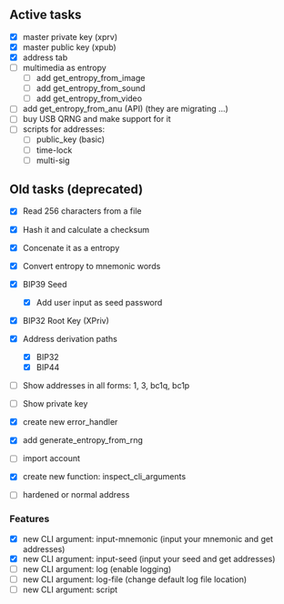 ## Active tasks

- [x] master private key (xprv)
- [x] master public key (xpub)
- [x] address tab
- [ ] multimedia as entropy
    - [ ] add get_entropy_from_image
    - [ ] add get_entropy_from_sound
    - [ ] add get_entropy_from_video
- [ ] add get_entropy_from_anu (API) (they are migrating ...)
- [ ] buy USB QRNG and make support for it
- [ ] scripts for addresses:
    - [ ] public_key (basic)
    - [ ] time-lock
    - [ ] multi-sig

## Old tasks (deprecated) 

- [x] Read 256 characters from a file
- [x] Hash it and calculate a checksum
- [x] Concenate it as a entropy
- [x] Convert entropy to mnemonic words
- [x] BIP39 Seed
    - [x] Add user input as seed password
- [x] BIP32 Root Key (XPriv)
- [x] Address derivation paths
    - [x] BIP32
    - [x] BIP44
- [ ] Show addresses in all forms: 1, 3, bc1q, bc1p
- [ ] Show private key
- [x] create new error_handler
- [x] add generate_entropy_from_rng
- [ ] import account
- [x] create new function: inspect_cli_arguments
- [ ] hardened or normal address




### Features

- [x] new CLI argument: input-mnemonic (input your mnemonic and get addresses)
- [x] new CLI argument: input-seed (input your seed and get addresses)
- [ ] new CLI argument: log (enable logging)
- [ ] new CLI argument: log-file (change default log file location)
- [ ] new CLI argument: script
